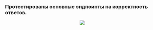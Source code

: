 ### Протестированы основные эндпоинты на корректность ответов.
<div id="header" align="center">
  <img src= "https://media.giphy.com/media/v1.Y2lkPTc5MGI3NjExb3dicWtzNHJiZ3RmendqNXBzYTNiMnR0d3h3azQzeGxoazdxbjBuaCZlcD12MV9naWZzX3NlYXJjaCZjdD1n/gw3IWyGkC0rsazTi/giphy.gif"</div>

  
